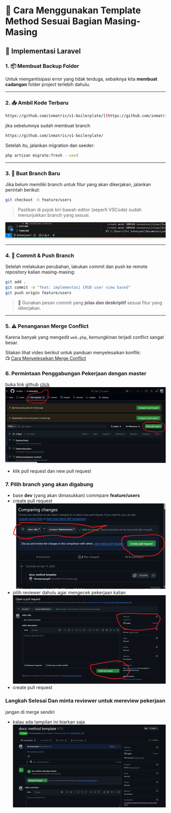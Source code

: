 # 🧹 Cara Menggunakan Template Method Sesuai Bagian Masing-Masing  
## 🔧 Implementasi Laravel

### 1. 📦 Membuat Backup Folder  
Untuk mengantisipasi error yang tidak terduga, sebaiknya kita **membuat cadangan** folder project terlebih dahulu.

---

### 2. 📥 Ambil Kode Terbaru  

```bash
https://github.com/inmatric/v1-boilerplate/](https://github.com/inmatric/outsoucing-management)
```
jika sebelumnya sudah membuat branch 
```bash
https://github.com/inmatric/v1-boilerplate/
```
Setelah itu, jalankan migration dan seeder:

```bash
php artisan migrate:fresh --seed
```

---

### 3. 🌿 Buat Branch Baru  
Jika belum memiliki branch untuk fitur yang akan dikerjakan, jalankan perintah berikut:

```bash
git checkout -b feature/users
```
> Pastikan di pojok kiri bawah editor (seperti VSCode) sudah menunjukkan branch yang sesuai.

![Branch Check](image.png)

---

### 4. 🚀 Commit & Push Branch  
Setelah melakukan perubahan, lakukan commit dan push ke remote repository kalian masing-masing:

```bash
git add .
git commit -m "feat: implementasi CRUD user view based"
git push origin feature/users
```

> 💬 Gunakan pesan commit yang **jelas dan deskriptif** sesuai fitur yang dikerjakan.

---

### 5. ⚠️ Penanganan Merge Conflict  
Karena banyak yang mengedit `web.php`, kemungkinan terjadi conflict sangat besar.

Silakan lihat video berikut untuk panduan menyelesaikan konflik:  
📺 [Cara Menyelesaikan Merge Conflict](https://youtu.be/DloR0BOGNU0?si=Xh42y_-Aqj_GAllo)

### 6. Permintaan Penggabungan Pekerjaan dengan master 
buka link github [click](https://github.com/inmatric/v1-boilerplate)
![alt text](image-1.png)
- klik pull request dan new pull request 
### 7. Pilih branch yang akan digabung 
- base <strong>dev</strong> (yang akan dimasukkan) commpare <strong>feature/users</strong> 
- create pull request
![alt text](image-2.png)
- pilih reviewer dahulu agar mengecek pekerjaan kalian 
![alt text](image-3.png)
- create pull request 

### Langkah Selesai Dan minta reviewer untuk mereview pekerjaan 
jangan di merge sendiri
- kalau ada tampilan ini biarkan saja
![alt text](image-4.png)
